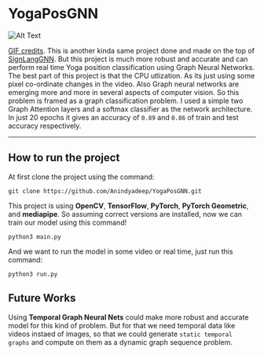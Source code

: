 # **YogaPosGNN**

![Alt Text](Images/tree_PtFptRsa.gif)

[GIF credits](https://www.youtube.com/watch?v=wdln9qWYloU&ab_channel=Howcast). This is another kinda same project done and made on the top of [SignLangGNN](https://github.com/Anindyadeep/SignLangGNN). But this project is much more robust and accurate and can perform real time Yoga position classification using Graph Neural Networks. The best part of this project is that the CPU utlization. As its just using some pixel co-ordinate changes in the video. Also Graph neural networks are emerging more and more in several aspects of computer vision. So this problem is framed as a graph classification problem. I used a simple two Graph Attention layers and a softmax classifier as the network architecture. In just 20 epochs it gives an accuracy of `0.89` and `0.86` of train and test accuracy respectively. 

----

## **How to run the project**

At first clone the project using the command:
```
git clone https://github.com/Anindyadeep/YogaPosGNN.git
```

This project is using **OpenCV**, **TensorFlow**, **PyTorch**, **PyTorch Geometric**, and **mediapipe**. So assuming correct versions are installed, now we can train our model using this command!


```
python3 main.py
```

And we want to run the model in some video or real time, just run this command:

```
python3 run.py
```


## **Future Works**
Using **Temporal Graph Neural Nets** could make more robust and accurate model for this kind of problem. But for that we need temporal data like videos instaed of images, so that we could generate `static temporal graphs` and compute on them as a dynamic graph sequence problem.